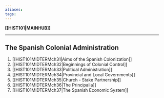 ```yaml
---
aliases:
tags:
---
```

**[[HIST101|MAINHUB]]**

---
## The Spanish Colonial Administration
1. [[HIST101MIDTERMch31|Aims of the Spanish Colonization]]
2. [[HIST101MIDTERMch32|Beginnings of Colonial Control]]
3. [[HIST101MIDTERMch33|Political Administration]]
4. [[HIST101MIDTERMch34|Provincial and Local Governments]]
5. [[HIST101MIDTERMch35|Church - Stake Partnership]]
6. [[HIST101MIDTERMch36|The Principalia]]
7. [[HIST101MIDTERMch37|The Spanish Economic System]]